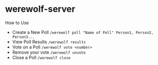 # werewolf-server
How to Use

- Create a New Poll
  `/werewolf poll "Name of Poll" Person1, Person2, Person3...`
- View Poll Results
  `/werewolf results`
- Vote on a Poll
  `/werewolf vote <number>`
- Remove your vote
  `/werewolf unvote`
- Close a Poll
  `/werewolf close`
